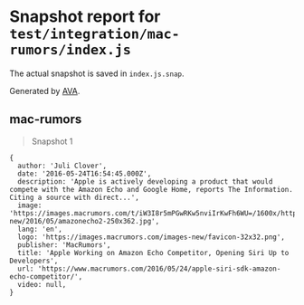 # Snapshot report for `test/integration/mac-rumors/index.js`

The actual snapshot is saved in `index.js.snap`.

Generated by [AVA](https://avajs.dev).

## mac-rumors

> Snapshot 1

    {
      author: 'Juli Clover',
      date: '2016-05-24T16:54:45.000Z',
      description: 'Apple is actively developing a product that would compete with the Amazon Echo and Google Home, reports The Information. Citing a source with direct...',
      image: 'https://images.macrumors.com/t/iW3I8r5mPGwRKw5nviIrKwFh6WU=/1600x/http://images.macrumors.com/article-new/2016/05/amazonecho2-250x362.jpg',
      lang: 'en',
      logo: 'https://images.macrumors.com/images-new/favicon-32x32.png',
      publisher: 'MacRumors',
      title: 'Apple Working on Amazon Echo Competitor, Opening Siri Up to Developers',
      url: 'https://www.macrumors.com/2016/05/24/apple-siri-sdk-amazon-echo-competitor/',
      video: null,
    }
